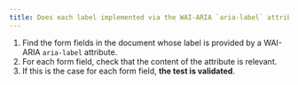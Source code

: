 ```yaml
---
title: Does each label implemented via the WAI-ARIA `aria-label` attribute identify the exact function of the [form input field](#form-input-field) with which it is associated?
---
```


1. Find the form fields in the document whose label is provided by a WAI-ARIA `aria-label` attribute.
2. For each form field, check that the content of the attribute is relevant.
3. If this is the case for each form field, **the test is validated**.
